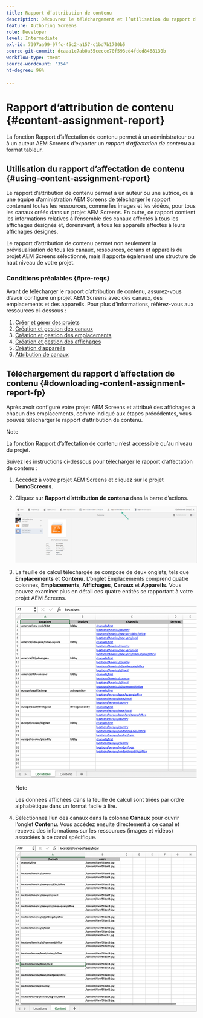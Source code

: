 ```yaml
---
title: Rapport d’attribution de contenu
description: Découvrez le téléchargement et l’utilisation du rapport d’attribution de contenu relatif à AEM Screens.
feature: Authoring Screens
role: Developer
level: Intermediate
exl-id: 7397aa99-97fc-45c2-a157-c1bd7b1700b5
source-git-commit: dcaaa1c7ab0a55cecce70f593ed4fded8468130b
workflow-type: tm+mt
source-wordcount: '354'
ht-degree: 96%

---
```


# Rapport d’attribution de contenu {#content-assignment-report}

La fonction Rapport d’affectation de contenu permet à un administrateur ou à un auteur AEM Screens d’exporter un *rapport d’affectation de contenu* au format tableur.

## Utilisation du rapport d’affectation de contenu {#using-content-assignment-report}

Le rapport d’attribution de contenu permet à un auteur ou une autrice, ou à une équipe d’aministration AEM Screens de télécharger le rapport contenant toutes les ressources, comme les images et les vidéos, pour tous les canaux créés dans un projet AEM Screens. En outre, ce rapport contient les informations relatives à l’ensemble des canaux affectés à tous les affichages désignés et, dorénavant, à tous les appareils affectés à leurs affichages désignés.

Le rapport d’attribution de contenu permet non seulement la prévisualisation de tous les canaux, ressources, écrans et appareils du projet AEM Screens sélectionné, mais il apporte également une structure de haut niveau de votre projet.


### Conditions préalables {#pre-reqs}

Avant de télécharger le rapport d’attribution de contenu, assurez-vous d’avoir configuré un projet AEM Screens avec des canaux, des emplacements et des appareils.
Pour plus d’informations, référez-vous aux ressources ci-dessous :

1. [Créer et gérer des projets](/help/user-guide/creating-a-screens-project.md)
1. [Création et gestion des canaux](/help/user-guide/managing-channels.md)
1. [Création et gestion des emplacements](/help/user-guide/managing-locations.md)
1. [Création et gestion des affichages](/help/user-guide/managing-displays.md)
1. [Création d’appareils](/help/user-guide/managing-devices.md)
1. [Attribution de canaux](/help/user-guide/channel-assignment-latest-fp.md)


## Téléchargement du rapport d’affectation de contenu {#downloading-content-assignment-report-fp}

Après avoir configuré votre projet AEM Screens et attribué des affichages à chacun des emplacements, comme indiqué aux étapes précédentes, vous pouvez télécharger le rapport d’attribution de contenu.

>[!NOTE]
>La fonction Rapport d’affectation de contenu n’est accessible qu’au niveau du projet.

Suivez les instructions ci-dessous pour télécharger le rapport d’affectation de contenu :

1. Accédez à votre projet AEM Screens et cliquez sur le projet **DemoScreens**.

1. Cliquez sur **Rapport d’attribution de contenu** dans la barre d’actions.

   ![image](/help/user-guide/assets/content-assignment-report/can-download.png)

1. La feuille de calcul téléchargée se compose de deux onglets, tels que **Emplacements** et **Contenu**. L’onglet Emplacements comprend quatre colonnes, **Emplacements**, **Affichages**, **Canaux** et **Appareils**. Vous pouvez examiner plus en détail ces quatre entités se rapportant à votre projet AEM Screens.

   ![image](/help/user-guide/assets/content-assignment-report/report-sheet1.png)

   >[!NOTE]
   >Les données affichées dans la feuille de calcul sont triées par ordre alphabétique dans un format facile à lire.

1. Sélectionnez l’un des canaux dans la colonne **Canaux** pour ouvrir l’onglet **Contenu**. Vous accédez ensuite directement à ce canal et recevez des informations sur les ressources (images et vidéos) associées à ce canal spécifique.

   ![image](/help/user-guide/assets/content-assignment-report/report-sheet2.png)
